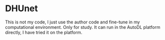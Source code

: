 # DHUnet
This is not my code, I just use the author code and fine-tune in my computational environment. Only for study.
It can run in the AutoDL platform directly, I have tried it on the platform.
